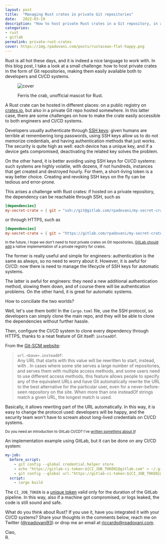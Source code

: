 ```yaml
---
layout: post
title:  "Managing Rust crates in private Git repositories"
date:   2022-03-19
description: "How to host private Rust crates in a Git repository, in an easily accessible way both from automatic systems and developers?"
categories:
- rust
- gitlab
permalink: private-rust-crates
cover: https://img.rpadovani.com/posts/rustacean-flat-happy.png
---
```


Rust is all hot these days, and it is indeed a nice language to work with. In this blog post, I take a look at a small challenge: how to host private crates in the form of Git repositories, making them easily available both to developers and CI/CD systems.

<figure>
    <img src="https://img.rpadovani.com/posts/rustacean-flat-happy.png" alt="cover" />
    <figcaption>
      <p><span>Ferris the crab, unofficial mascot for Rust.</span></p>
    </figcaption>
</figure>

A Rust crate can be hosted in different places: on a public registry on [crates.io], but also in a private Git repo hosted somewhere. In this latter case, there are some challenges on how to make the crate easily accessible to both engineers and CI/CD systems.

Developers usually authenticate through [SSH keys]: given humans are terrible at remembering long passwords, using SSH keys allow us to do not memorize credentials, and having authentication methods that just works. The security is quite high as well: each device has a unique key, and if a device gets compromised, deactivating the related key solves the problem.

On the other hand, it is better avoiding using SSH keys for CI/CD systems: such systems are highly volatile, with dozens, if not hundreds, instances that get created and destroyed hourly. For them, a short-living token is a way better choice. Creating and revoking SSH keys on the fly can be tedious and error-prone.

This arises a challenge with Rust crates: if hosted on a private repository, the dependency can be reachable through SSH, such as

```toml
[dependencies]
my-secret-crate = { git = "ssh://git@gitlab.com/rpadovani/my-secret-crate.git", branch = "main" }
```

or through HTTPS, such as

```toml
[dependencies]
my-secret-crate = { git = "https://gitlab.com/rpadovani/my-secret-crate", branch = "main" }
```

<small>In the future, I hope we don't need to host private crates on Git repositories, [GitLab should add] a native implementation of a private registry for crates.</small>


The former is really useful and simple for engineers: authentication is the same as always, so no need to worry about it. However, it is awful for CI/CD: now there is need to manage the lifecycle of SSH keys for automatic systems.

The latter is awful for engineers: they need a new additional authentication method, slowing them down, and of course there will be authentication problems. On the other hand, it is great for automatic systems.

How to conciliate the two worlds?

Well, let's use them both! In the `Cargo.toml` file, use the SSH protocol, so developers can simply clone the main repo, and they will be able to clone the dependencies without further hassle.

Then, configure the CI/CD system to clone every dependency through HTTPS, thanks to a neat feature of Git itself: `insteadOf`.

From the [Git-SCM website]:

> `url.<base>.insteadOf`:  
> Any URL that starts with this value will be rewritten to start, instead, with <base>. In cases where some site serves a large number of repositories, and serves them with multiple access methods, and some users need to use different access methods, this feature allows people to specify any of the equivalent URLs and have Git automatically rewrite the URL to the best alternative for the particular user, even for a never-before-seen repository on the site. When more than one insteadOf strings match a given URL, the longest match is used.

Basically, it allows rewriting part of the URL automatically. In this way, it is easy to change the protocol used: developers will be happy, and the security team won't have to scream about long-lived credentials on CI/CD systems.

<small>Do you need an introduction to GitLab CI/CD? I've [written something about it]!</small>

An implementation example using GitLab, but it can be done on any CI/CD system:

```yaml
my-job:
  before_script:
    - git config --global credential.helper store
    - echo "https://gitlab-ci-token:${CI_JOB_TOKEN}@gitlab.com" > ~/.git-credentials
    - git config --global url."https://gitlab-ci-token:${CI_JOB_TOKEN}@gitlab.com".insteadOf ssh://git@gitlab.com
  script:
    - cargo build
```

The `CI_JOB_TOKEN` is a [unique token] valid only for the duration of the GitLab pipeline. In this way, also if a machine got compromised, or logs leaked, the code is still sound and safe.

What do you think about Rust? If you use it, have you integrated it with your CI/CD systems? Share your thoughts in the comments below, reach me on Twitter ([@rpadovani93][twitter]) or drop me an email at [riccardo@rpadovani.com][email].
  
Ciao,  
R.

[twitter]: https://twitter.com/rpadovani93
[email]: mailto:riccardo@rpadovani.com

[crates.io]: https://crates.io/
[Git-SCM website]: https://git-scm.com/docs/git-config
[SSH keys]: https://docs.gitlab.com/ee/ssh/
[Gitlab should add]: https://gitlab.com/gitlab-org/gitlab/-/issues/33060
[written something about it]: https://rpadovani.com/introduction-gitlab-ci
[unique token]: https://docs.gitlab.com/ee/ci/jobs/ci_job_token.html
